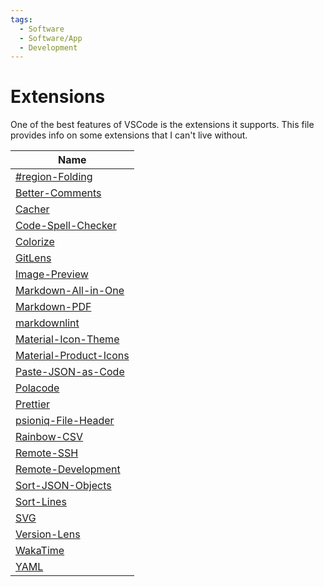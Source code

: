 ```yaml
---
tags:
  - Software
  - Software/App
  - Development
---
```


# Extensions

One of the best features of VSCode is the extensions it supports. This file provides info on some extensions that I can't live without.

| Name                                             |
| ------------------------------------------------ |
| [#region-Folding][#region-folding]               |
| [Better-Comments][better-comments]               |
| [Cacher][cacher]                                 |
| [Code-Spell-Checker][code-spell-checker]         |
| [Colorize][colorize]                             |
| [GitLens][gitlens]                               |
| [Image-Preview][image-preview]                   |
| [Markdown-All-in-One][markdown-all-in-one]       |
| [Markdown-PDF][markdown-pdf]                     |
| [markdownlint][markdownlint]                     |
| [Material-Icon-Theme][material-icon-theme]       |
| [Material-Product-Icons][material-product-icons] |
| [Paste-JSON-as-Code][paste-json-as-code]         |
| [Polacode][polacode]                             |
| [Prettier][prettier]                             |
| [psioniq-File-Header][psioniq-file-header]       |
| [Rainbow-CSV][rainbow-csv]                       |
| [Remote-SSH][remote-ssh]                         |
| [Remote-Development][remote-development]         |
| [Sort-JSON-Objects][sort-json-objects]           |
| [Sort-Lines][sort-lines]                         |
| [SVG][svg]                                       |
| [Version-Lens][version-lens]                     |
| [WakaTime][wakatime]                             |
| [YAML][yaml]                                     |

[#region-folding]: https://marketplace.visualstudio.com/items?itemName=maptz.regionfolder
[better-comments]: https://marketplace.visualstudio.com/items?itemName=aaron-bond.better-comments
[cacher]: https://marketplace.visualstudio.com/items?itemName=Cacher.cacher-vscode
[code-spell-checker]: https://marketplace.visualstudio.com/items?itemName=streetsidesoftware.code-spell-checker
[colorize]: https://marketplace.visualstudio.com/items?itemName=kamikillerto.vscode-colorize
[gitlens]: https://marketplace.visualstudio.com/items?itemName=eamodio.gitlens
[image-preview]: https://marketplace.visualstudio.com/items?itemName=kisstkondoros.vscode-gutter-preview
[markdown-all-in-one]: https://marketplace.visualstudio.com/items?itemName=yzhang.markdown-all-in-one
[markdown-pdf]: https://marketplace.visualstudio.com/items?itemName=yzane.markdown-pdf
[markdownlint]: https://marketplace.visualstudio.com/items?itemName=DavidAnson.vscode-markdownlint
[material-icon-theme]: https://marketplace.visualstudio.com/items?itemName=PKief.material-icon-theme
[material-product-icons]: https://marketplace.visualstudio.com/items?itemName=PKief.material-product-icons
[paste-json-as-code]: https://marketplace.visualstudio.com/items?itemName=quicktype.quicktype
[polacode]: https://marketplace.visualstudio.com/items?itemName=pnp.polacode
[prettier]: https://marketplace.visualstudio.com/items?itemName=esbenp.prettier-vscode
[psioniq-file-header]: https://marketplace.visualstudio.com/items?itemName=psioniq.psi-header
[rainbow-csv]: https://marketplace.visualstudio.com/items?itemName=mechatroner.rainbow-csv
[remote-ssh]: https://marketplace.visualstudio.com/items?itemName=ms-vscode-remote.remote-ssh
[remote-development]: https://marketplace.visualstudio.com/items?itemName=ms-vscode-remote.vscode-remote-extensionpack
[sort-json-objects]: https://marketplace.visualstudio.com/items?itemName=richie5um2.vscode-sort-json
[sort-lines]: https://marketplace.visualstudio.com/items?itemName=Tyriar.sort-lines
[svg]: https://marketplace.visualstudio.com/items?itemName=jock.svg
[version-lens]: https://marketplace.visualstudio.com/items?itemName=pflannery.vscode-versionlens
[wakatime]: https://marketplace.visualstudio.com/items?itemName=WakaTime.vscode-wakatime
[yaml]: https://marketplace.visualstudio.com/items?itemName=redhat.vscode-yaml
